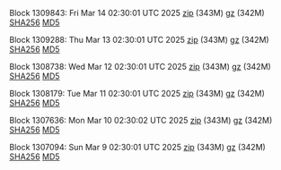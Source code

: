 Block 1309843: Fri Mar 14 02:30:01 UTC 2025 [zip](https://files.01coin.io/mainnet/2025-03-14/bootstrap.dat.zip) (343M) [gz](https://files.01coin.io/mainnet/2025-03-14/bootstrap.dat.tar.gz) (342M) [SHA256](https://files.01coin.io/mainnet/2025-03-14/sha256.txt) [MD5](https://files.01coin.io/mainnet/2025-03-14/md5.txt)

Block 1309288: Thu Mar 13 02:30:01 UTC 2025 [zip](https://files.01coin.io/mainnet/2025-03-13/bootstrap.dat.zip) (343M) [gz](https://files.01coin.io/mainnet/2025-03-13/bootstrap.dat.tar.gz) (342M) [SHA256](https://files.01coin.io/mainnet/2025-03-13/sha256.txt) [MD5](https://files.01coin.io/mainnet/2025-03-13/md5.txt)

Block 1308738: Wed Mar 12 02:30:01 UTC 2025 [zip](https://files.01coin.io/mainnet/2025-03-12/bootstrap.dat.zip) (343M) [gz](https://files.01coin.io/mainnet/2025-03-12/bootstrap.dat.tar.gz) (342M) [SHA256](https://files.01coin.io/mainnet/2025-03-12/sha256.txt) [MD5](https://files.01coin.io/mainnet/2025-03-12/md5.txt)

Block 1308179: Tue Mar 11 02:30:01 UTC 2025 [zip](https://files.01coin.io/mainnet/2025-03-11/bootstrap.dat.zip) (343M) [gz](https://files.01coin.io/mainnet/2025-03-11/bootstrap.dat.tar.gz) (342M) [SHA256](https://files.01coin.io/mainnet/2025-03-11/sha256.txt) [MD5](https://files.01coin.io/mainnet/2025-03-11/md5.txt)

Block 1307636: Mon Mar 10 02:30:02 UTC 2025 [zip](https://files.01coin.io/mainnet/2025-03-10/bootstrap.dat.zip) (343M) [gz](https://files.01coin.io/mainnet/2025-03-10/bootstrap.dat.tar.gz) (342M) [SHA256](https://files.01coin.io/mainnet/2025-03-10/sha256.txt) [MD5](https://files.01coin.io/mainnet/2025-03-10/md5.txt)

Block 1307094: Sun Mar  9 02:30:01 UTC 2025 [zip](https://files.01coin.io/mainnet/2025-03-09/bootstrap.dat.zip) (343M) [gz](https://files.01coin.io/mainnet/2025-03-09/bootstrap.dat.tar.gz) (342M) [SHA256](https://files.01coin.io/mainnet/2025-03-09/sha256.txt) [MD5](https://files.01coin.io/mainnet/2025-03-09/md5.txt)
